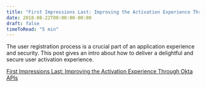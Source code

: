 ```yaml
---
title: "First Impressions Last: Improving the Activation Experience Through Okta APIs"
date: 2018-08-22T00:00:00-00:00
draft: false
timeToRead: "5 min"
---
```


The user registration process is a crucial part of an application experience and security. This post gives an intro about how to deliver a delightful and secure user activation experience.

<a href="//www.okta.com/security-blog/2018/08/first-impressions-last-improving-the-activation-experience-through-okta-apis/" target="bash">First Impressions Last: Improving the Activation Experience Through Okta APIs</a>
